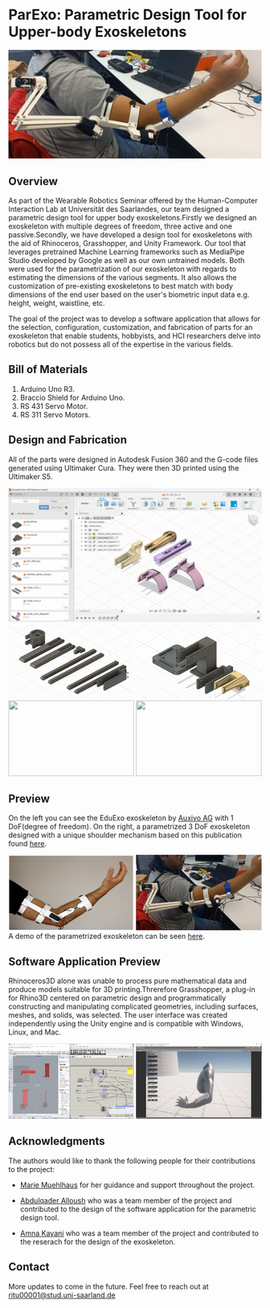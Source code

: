 # ParExo: Parametric Design Tool for Upper-body Exoskeletons

<img src="images/ParExo_3DoF.png">

## Overview
As part of the Wearable Robotics Seminar offered by the Human-Computer Interaction Lab at Universität des Saarlandes, our team designed a parametric design tool for upper body exoskeletons.Firstly we designed an exoskeleton with multiple degrees of freedom, three active and one passive.Secondly, we have developed a design tool for exoskeletons with the aid of Rhinoceros, Grasshopper, and Unity Framework. Our tool that leverages pretrained Machine Learning frameworks such as MediaPipe Studio developed by Google as well as our own untrained models. Both were used for the parametrization of our exoskeleton with regards to estimating the dimensions of the various segments. It also allows the customization of pre-existing exoskeletons to best match with body dimensions of the end user based on the user's biometric input data e.g. height, weight, waistline, etc. <br>
 
The goal of the project was to develop a software application that allows for the selection, configuration, customization, and fabrication of parts for an exoskeleton that enable students, hobbyists, and HCI researchers  delve into robotics but do not possess all of the expertise in the various fields. <br>

## Bill of Materials

1. Arduino Uno R3.
2. Braccio Shield for Arduino Uno.
3. RS 431 Servo Motor. 
4. RS 311 Servo Motors.

## Design and Fabrication

All of the parts were designed in Autodesk Fusion 360 and the G-code files generated using Ultimaker Cura. They were then 3D printed using the Ultimaker S5.

<img src ="Images/Fusion360.png">
<img src ="Images/DPL.png", width="250" height="150"> <img src ="Images/Backplate + Adapter.png", width="250" height="150">
<img src ="Images/DPL_preview.jpg"  width="250" height="150">  <img src ="Images/Complete Assembly.jpg"  width="250" height="150">

## Preview
On the left you can see the EduExo exoskeleton by [Auxivo AG](https://www.auxivo.com/eduexo-maker) with 1 DoF(degree of freedom). On the right, a parametrized 3 DoF exoskeleton designed with a unique shoulder mechanism based on this publication found [here](https://ieeexplore.ieee.org/abstract/document/8014156).<br>

<img src = "Images/EduExo_1DoF.png" width= "250" height = "150"> <img src = "Images/Wearing_the_ParExo.jpg" width= "250" height = "150">
<br>
A demo of the parametrized exoskeleton can be seen [here](https://youtube.com/shorts/W7swaqCZIws?feature=share).<br>

## Software Application Preview
Rhinoceros3D alone was unable to process pure mathematical data and produce models suitable
for 3D printing.Threrefore Grasshopper, a plug-in for Rhino3D centered on parametric design and programmatically constructing and manipulating complicated geometries, including surfaces, meshes, and solids, was selected. The user interface was created independently using the Unity engine and is compatible with Windows, Linux, and Mac.<br>

<img src ="Images/Rhino.png"  width="250" height="150">  <img src ="Images/Unity_UI_pre-alpha.png"  width="250" height="150"> 


## Acknowledgments 
The authors would like to thank the following people for their contributions to the project:
* [Marie Muehlhaus](https://hci.cs.uni-saarland.de/people/marie-muehlhaus/) for her guidance and support throughout the project.

* [ Abdulqader Alloush](amka00004@stud.uni-saarland.de) who was a team member of the project and contributed to the design of the software application for the parametric design tool.

* [ Amna Kayani](amka00004@stud.uni-saarland.de) who was a team member of the project and contributed to the reserach for the design of the exoskeleton.

## Contact
More updates to come in the future. Feel free to reach out at  ritu00001@stud.uni-saarland.de 
